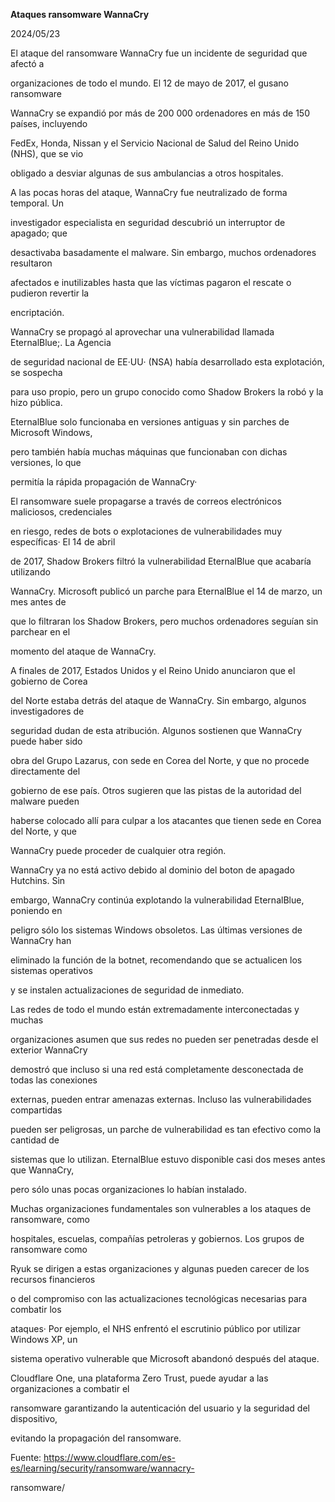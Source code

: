 **Ataques ransomware WannaCry**

2024/05/23




El ataque del ransomware WannaCry fue un incidente de seguridad que afectó a

organizaciones de todo el mundo. El 12 de mayo de 2017, el gusano ransomware

WannaCry se expandió por más de 200 000 ordenadores en más de 150 países, incluyendo

FedEx, Honda, Nissan y el Servicio Nacional de Salud del Reino Unido (NHS), que se vio

obligado a desviar algunas de sus ambulancias a otros hospitales.

A las pocas horas del ataque, WannaCry fue neutralizado de forma temporal. Un

investigador especialista en seguridad descubrió un interruptor de apagado; que

desactivaba basadamente el malware. Sin embargo, muchos ordenadores resultaron

afectados e inutilizables hasta que las víctimas pagaron el rescate o pudieron revertir la

encriptación.

WannaCry se propagó al aprovechar una vulnerabilidad llamada EternalBlue;. La Agencia

de seguridad nacional de EE·UU· (NSA) había desarrollado esta explotación, se sospecha

para uso propio, pero un grupo conocido como Shadow Brokers la robó y la hizo pública.

EternalBlue solo funcionaba en versiones antiguas y sin parches de Microsoft Windows,

pero también había muchas máquinas que funcionaban con dichas versiones, lo que

permitía la rápida propagación de WannaCry·

El ransomware suele propagarse a través de correos electrónicos maliciosos, credenciales

en riesgo, redes de bots o explotaciones de vulnerabilidades muy específicas· El 14 de abril

de 2017, Shadow Brokers filtró la vulnerabilidad EternalBlue que acabaría utilizando

WannaCry. Microsoft publicó un parche para EternalBlue el 14 de marzo, un mes antes de

que lo filtraran los Shadow Brokers, pero muchos ordenadores seguían sin parchear en el

momento del ataque de WannaCry.

A finales de 2017, Estados Unidos y el Reino Unido anunciaron que el gobierno de Corea

del Norte estaba detrás del ataque de WannaCry. Sin embargo, algunos investigadores de

seguridad dudan de esta atribución. Algunos sostienen que WannaCry puede haber sido

obra del Grupo Lazarus, con sede en Corea del Norte, y que no procede directamente del

gobierno de ese país. Otros sugieren que las pistas de la autoridad del malware pueden

haberse colocado allí para culpar a los atacantes que tienen sede en Corea del Norte, y que

WannaCry puede proceder de cualquier otra región.

WannaCry ya no está activo debido al dominio del boton de apagado Hutchins. Sin

embargo, WannaCry continúa explotando la vulnerabilidad EternalBlue, poniendo en

peligro sólo los sistemas Windows obsoletos. Las últimas versiones de WannaCry han

eliminado la función de la botnet, recomendando que se actualicen los sistemas operativos

y se instalen actualizaciones de seguridad de inmediato.

Las redes de todo el mundo están extremadamente interconectadas y muchas

organizaciones asumen que sus redes no pueden ser penetradas desde el exterior WannaCry

demostró que incluso si una red está completamente desconectada de todas las conexiones

externas, pueden entrar amenazas externas. Incluso las vulnerabilidades compartidas

pueden ser peligrosas, un parche de vulnerabilidad es tan efectivo como la cantidad de

sistemas que lo utilizan. EternalBlue estuvo disponible casi dos meses antes que WannaCry,

pero sólo unas pocas organizaciones lo habían instalado.

Muchas organizaciones fundamentales son vulnerables a los ataques de ransomware, como

hospitales, escuelas, compañías petroleras y gobiernos. Los grupos de ransomware como

Ryuk se dirigen a estas organizaciones y algunas pueden carecer de los recursos financieros

o del compromiso con las actualizaciones tecnológicas necesarias para combatir los

ataques· Por ejemplo, el NHS enfrentó el escrutinio público por utilizar Windows XP, un

sistema operativo vulnerable que Microsoft abandonó después del ataque.

Cloudflare One, una plataforma Zero Trust, puede ayudar a las organizaciones a combatir el

ransomware garantizando la autenticación del usuario y la seguridad del dispositivo,

evitando la propagación del ransomware.

Fuente: https://www.cloudflare.com/es-es/learning/security/ransomware/wannacry-

ransomware/
